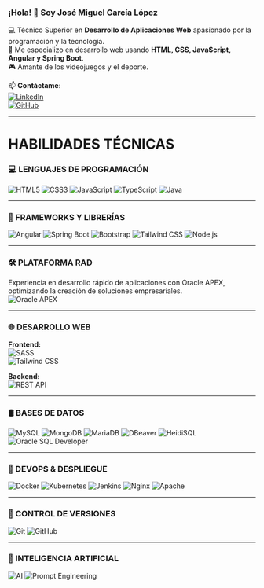 ### ¡Hola! 👋 Soy José Miguel García López  

💻 Técnico Superior en **Desarrollo de Aplicaciones Web** apasionado por la programación y la tecnología.  
🎯 Me especializo en desarrollo web usando **HTML, CSS, JavaScript, Angular y Spring Boot**.  
🎮 Amante de los videojuegos y el deporte.  

📫 **Contáctame:**  
[![LinkedIn](https://img.shields.io/badge/LinkedIn-José%20Miguel%20García-blue?style=flat&logo=linkedin)](https://www.linkedin.com/in/jos%C3%A9-miguel-garc%C3%ADa-l%C3%B3pez-851687335/)  
[![GitHub](https://img.shields.io/badge/GitHub-JosMigGarLop-black?style=flat&logo=github)](https://github.com/JosMigGarLop)  

---

# HABILIDADES TÉCNICAS

### 💻 LENGUAJES DE PROGRAMACIÓN 
![HTML5](https://img.shields.io/badge/HTML5-E34F26?style=for-the-badge&logo=html5&logoColor=white)
![CSS3](https://img.shields.io/badge/CSS3-1572B6?style=for-the-badge&logo=css3&logoColor=white)
![JavaScript](https://img.shields.io/badge/JavaScript-F7DF1E?style=for-the-badge&logo=javascript&logoColor=black)
![TypeScript](https://img.shields.io/badge/TypeScript-007ACC?style=for-the-badge&logo=typescript&logoColor=white)
![Java](https://img.shields.io/badge/Java-ED8B00?style=for-the-badge&logo=openjdk&logoColor=white)

---

### 🧩 FRAMEWORKS Y LIBRERÍAS
![Angular](https://img.shields.io/badge/Angular-DD0031?style=for-the-badge&logo=angular&logoColor=white)
![Spring Boot](https://img.shields.io/badge/Spring_Boot-6DB33F?style=for-the-badge&logo=spring-boot&logoColor=white)
![Bootstrap](https://img.shields.io/badge/Bootstrap-563D7C?style=for-the-badge&logo=bootstrap&logoColor=white)
![Tailwind CSS](https://img.shields.io/badge/Tailwind_CSS-38B2AC?style=for-the-badge&logo=tailwind-css&logoColor=white)
![Node.js](https://img.shields.io/badge/Node.js-339933?style=for-the-badge&logo=nodedotjs&logoColor=white)

---

### 🛠️ PLATAFORMA RAD
Experiencia en desarrollo rápido de aplicaciones con Oracle APEX, optimizando la creación de soluciones empresariales.  
![Oracle APEX](https://img.shields.io/badge/Oracle_APEX-F80000?style=for-the-badge&logo=oracle&logoColor=white&labelColor=black)

---

### 🌐 DESARROLLO WEB

**Frontend:**  
![SASS](https://img.shields.io/badge/SASS-hotpink.svg?style=flat-square&logo=SASS&logoColor=white)  
![Tailwind CSS](https://img.shields.io/badge/-Tailwind_CSS-38B2AC?style=flat-square&logo=tailwind-css&logoColor=white)

**Backend:**  
![REST API](https://img.shields.io/badge/REST_API-FF6F00?style=flat-square&logo=rest&logoColor=white)

---

### 🛢️ BASES DE DATOS
![MySQL](https://img.shields.io/badge/MySQL-4479A1?style=for-the-badge&logo=mysql&logoColor=white)
![MongoDB](https://img.shields.io/badge/MongoDB-47A248?style=for-the-badge&logo=mongodb&logoColor=white)
![MariaDB](https://img.shields.io/badge/MariaDB-003545?style=for-the-badge&logo=mariadb&logoColor=white)
![DBeaver](https://img.shields.io/badge/DBeaver-4C8ECB?style=for-the-badge&logo=dbeaver&logoColor=white)
![HeidiSQL](https://img.shields.io/badge/HeidiSQL-6A4FBC?style=for-the-badge&logo=heidisql&logoColor=white)
![Oracle SQL Developer](https://img.shields.io/badge/Oracle_SQL_Developer-F80000?style=for-the-badge&logo=oracle&logoColor=white)

---

### 🚀 DEVOPS & DESPLIEGUE
![Docker](https://img.shields.io/badge/Docker-2496ED?style=for-the-badge&logo=docker&logoColor=white)
![Kubernetes](https://img.shields.io/badge/Kubernetes-326CE5?style=for-the-badge&logo=kubernetes&logoColor=white)
![Jenkins](https://img.shields.io/badge/Jenkins-D24939?style=for-the-badge&logo=jenkins&logoColor=white)
![Nginx](https://img.shields.io/badge/Nginx-009639?style=for-the-badge&logo=nginx&logoColor=white)
![Apache](https://img.shields.io/badge/Apache-D22128?style=for-the-badge&logo=apache&logoColor=white)

---

### 🔄 CONTROL DE VERSIONES
![Git](https://img.shields.io/badge/Git-F05032?style=for-the-badge&logo=git&logoColor=white)
![GitHub](https://img.shields.io/badge/GitHub-181717?style=for-the-badge&logo=github&logoColor=white)

---

### 🤖 INTELIGENCIA ARTIFICIAL
![AI](https://img.shields.io/badge/IA-Aplicada-FF6F00?style=for-the-badge&logo=ai&logoColor=white)
![Prompt Engineering](https://img.shields.io/badge/Prompts_Avanzados-4285F4?style=for-the-badge&logo=openai&logoColor=white)

